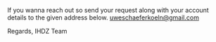 If you wanna reach out so send your request along with your account details to the given address below.
uweschaeferkoeln@gmail.com

Regards,
IHDZ Team

